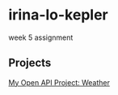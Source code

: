 # irina-lo-kepler
week 5 assignment

## Projects

[My Open API Project: Weather](https://github.com/locirin/weather-api-project)